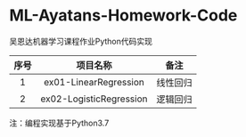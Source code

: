# ML-Ayatans-Homework-Code
吴恩达机器学习课程作业Python代码实现

| 序号 |        项目名称         |   备注   |
| :--: | :---------------------: | :------: |
|  1   |  ex01-LinearRegression  | 线性回归 |
|  2   | ex02-LogisticRegression | 逻辑回归 |

注：编程实现基于Python3.7
